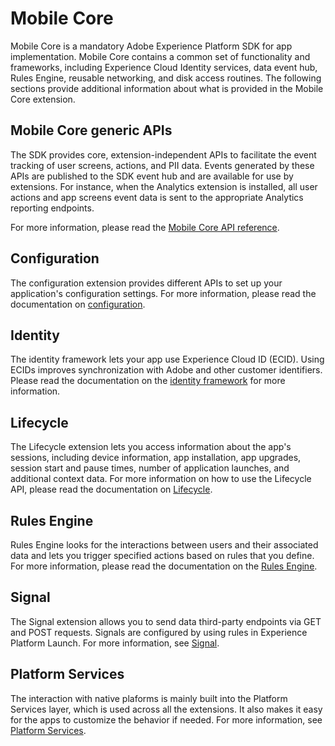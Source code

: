 # Mobile Core

Mobile Core is a mandatory Adobe Experience Platform SDK for app implementation. Mobile Core contains a common set of functionality and frameworks, including Experience Cloud Identity services, data event hub, Rules Engine, reusable networking, and disk access routines. The following sections provide additional information about what is provided in the Mobile Core extension.

## Mobile Core generic APIs

The SDK provides core, extension-independent APIs to facilitate the event tracking of user screens, actions, and PII data. Events generated by these APIs are published to the SDK event hub and are available for use by extensions. For instance, when the Analytics extension is installed, all user actions and app screens event data is sent to the appropriate Analytics reporting endpoints.

For more information, please read the [Mobile Core API reference](mobile-core-api-reference.md).

## Configuration

The configuration extension provides different APIs to set up your application's configuration settings. For more information, please read the documentation on [configuration](configuration/).

## Identity

The identity framework lets your app use Experience Cloud ID (ECID). Using ECIDs improves synchronization with Adobe and other customer identifiers. Please read the documentation on the [identity framework](identity/) for more information.

## Lifecycle

The Lifecycle extension lets you access information about the app's sessions, including device information, app installation, app upgrades, session start and pause times, number of application launches, and additional context data. For more information on how to use the Lifecycle API, please read the documentation on [Lifecycle](lifecycle/).

## Rules Engine

Rules Engine looks for the interactions between users and their associated data and lets you trigger specified actions based on rules that you define. For more information, please read the documentation on the [Rules Engine](rules-engine/).

## Signal

The Signal extension allows you to send data third-party endpoints via GET and POST requests. Signals are configured by using rules in Experience Platform Launch. For more information, see [Signal](signals/).

## Platform Services

The interaction with native plaforms is mainly built into the Platform Services layer, which is used across all the extensions. It also makes it easy for the apps to customize the behavior if needed. For more information, see [Platform Services](platform-services.md).

